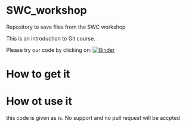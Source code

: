 # SWC_workshop
Repository to save files from the SWC workshop

This is an introduction to Git course.

Please try our code by clicking on:
[![Binder](https://mybinder.org/badge.svg)](https://mybinder.org/v2/gh/samanthakdawson/SWC_workshop/tree/master/master)


# How to get it

# How ot use it
this code is given as is. No support and no pull request will be accpted

